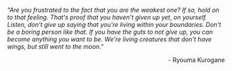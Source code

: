 <i>"Are you frustrated to the fact that you are the weakest one? If so, hold on to that feeling. That's proof that you haven't given up yet, on yourself. Listen, don't give up saying that you're living within your boundaries. Don't be a boring person like that. If you have the guts to not give up, you can become anything you want to be. We're living creatures that don't have wings, but still went to the moon."</i> 
<p align="right">- Ryouma Kurogane</p>
<!---
ElijahMonj/ElijahMonj is a ✨ special ✨ repository because its `README.md` (this file) appears on your GitHub profile.
You can click the Preview link to take a look at your changes.
--->
